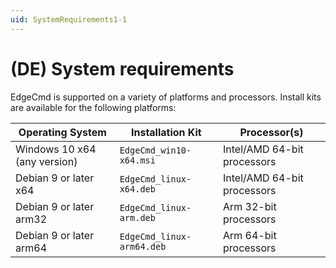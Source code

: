 ```yaml
---
uid: SystemRequirements1-1
---
```


# (DE) System requirements

EdgeCmd is supported on a variety of platforms and processors. Install kits are available for the following platforms:

| Operating System | Installation Kit | Processor(s) |
|-------------------|----------------------------------|-------------|
| Windows 10 x64 (any version)| `EdgeCmd_win10-x64.msi`     | Intel/AMD 64-bit processors |
| Debian 9 or later x64 | `EdgeCmd_linux-x64.deb`     | Intel/AMD 64-bit processors |
| Debian 9 or later arm32 | `EdgeCmd_linux-arm.deb`  | Arm 32-bit processors |
| Debian 9 or later arm64 | `EdgeCmd_linux-arm64.deb`  | Arm 64-bit processors |
